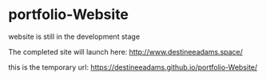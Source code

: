 # portfolio-Website
 
website is still in the development stage

The completed site will launch here:
http://www.destineeadams.space/

this is the temporary url:
https://destineeadams.github.io/portfolio-Website/
